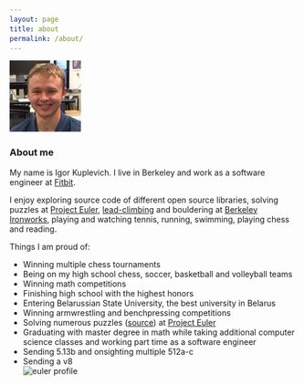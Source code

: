 ```yaml
---
layout: page
title: about
permalink: /about/
---
```

![Igor Kuplevich][me]

### About me

My name is Igor Kuplevich. I live in Berkeley and work as a software engineer at <a href="http://fitbit
.com">Fitbit</a>.

I enjoy exploring source code of different open source libraries, solving puzzles at <a href="http://projecteuler.net"
target="_bank">Project Euler</a>, <a href="http://en.wikipedia.org/wiki/Lead_climbing" target="_bank">lead-climbing</a>
and bouldering at <a href="http://www.touchstoneclimbing.com/ironworks" target="_bank">Berkeley Ironworks</a>,
 playing and watching tennis, running, swimming, playing chess and reading.

Things I am proud of:

* Winning multiple chess tournaments<br/>
* Being on my high school chess, soccer, basketball and volleyball teams<br/>
* Winning math competitions<br/>
* Finishing high school with the highest honors<br/>
* Entering Belarussian State University, the best university in Belarus<br/>
* Winning armwrestling and benchpressing competitions<br/>
* Solving numerous puzzles (<a href="https://github.com/igorekbsu/ProjectEuler" target="_bank">source</a>) at <a
href="http://projecteuler.net" target="_bank">Project Euler</a><br/>
* Graduating with master degree in math while taking additional computer science classes and working part time as a
software engineer<br/>
* Sending 5.13b and onsighting multiple 512a-c<br/>
* Sending a v8<br/>
![euler profile][euler_progress]



[me]: /images/me.jpg  "Igor Kuplevich"
[euler_progress]: https://projecteuler.net/profile/igorekbsu.png

